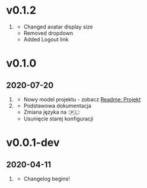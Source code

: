 # v0.1.2
1. [](#fixed)
    * Changed avatar display size
    * Removed dropdown
    * Added Logout link
# v0.1.0
## 2020-07-20

1. [](#new)
    * Nowy model projektu - zobacz [Readme: Projekt](./Readme.md#Model-projektu)
2. [](#improved)
    *  Podstawowa dokumentacja
    *  Zmiana języka na :🇵🇱:
    *  Usunięcie starej konfiguracji  

# v0.0.1-dev
## 2020-04-11
1. [](#new)
    * Changelog begins!
    

